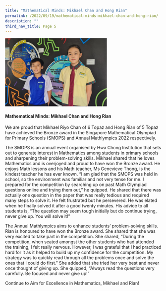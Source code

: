 ```yaml
---
title: "Mathematical Minds: Mikhael Chan and Hong Rian"
permalink: /2022/09/19/mathematical-minds-mikhael-chan-and-hong-rian/
description: ""
third_nav_title: Page 5
---
```

<img style="width: 65%;" src="/images/mmmc.jpg">
<h4><strong>Mathematical Minds: Mikhael Chan and Hong Rian</strong></h4>
<p>We are proud that Mikhael Riyo Chan of 6 Topaz and Hong Rian of 5 Topaz have achieved the Bronze award in the Singapore Mathematical Olympiad for Primary Schools (SMOPS) and Annual Mathlympics 2022 respectively.</p>
<p>The SMOPS is an annual event organised by Hwa Chong Institution that sets out to generate interest in Mathematics among students in primary schools and sharpening their problem-solving skills. Mikhael shared that he loves Mathematics and is overjoyed and proud to have won the Bronze award. He enjoys Math lessons and his Math teacher, Ms Genevieve Thong, is the kindest teacher he has ever known. “I am glad that the SMOPS was held in school, so the environment was familiar and not very tense for me. I prepared for the competition by searching up on past Math Olympiad questions online and trying them out,” he quipped. He shared that there was actually one question in the paper that was really tedious and required many steps to solve it. He felt frustrated but he persevered. He was elated when he finally solved it after a good twenty minutes. His advice to all students is, “The question may seem tough initially but do continue trying, never give up. You will solve it!”</p>
<p>The Annual Mathlympics aims to enhance students’ problem-solving skills. Rian is honoured to have won the Bronze award. She shared that she was very excited to take part in the competition. She shared, “During the competition, when seated amongst the other students who had attended the training, I felt really nervous. However, I was grateful that I had practiced hard for it as it helped to build up my confidence for the competition. My strategy was to quickly read through all the problems once and solve the ones that I could do first.” She added that she tried her very best and never once thought of giving up. She quipped, “Always read the questions very carefully. Be focused and never give up!”</p>
<p>Continue to Aim for Excellence in Mathematics, Mikhael and Rian!</p>